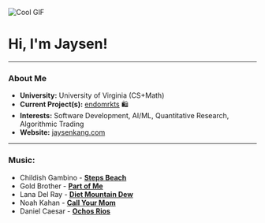 ![Cool GIF](https://64.media.tumblr.com/31a4fddc18db83a84503e1531df3903f/tumblr_pdned1CyHM1xdue7io1_500.gif)

# Hi, I'm Jaysen!

---

### About Me
- **University:** University of Virginia (CS+Math)
- **Current Project(s):** [endomrkts](https://endomrkts.com) 🛍️ 
- **Interests:** Software Development, AI/ML, Quantitative Research, Algorithmic Trading
- **Website:** [jaysenkang.com](https://jaysenkang.com)

---

### Music:
- Childish Gambino - [**Steps Beach**](https://open.spotify.com/track/3SGIsVsZuz1hyP3ZdCRqKo) 
- Gold Brother - [**Part of Me**](https://open.spotify.com/album/7ccNuUCrN5VLOaKBXzU3xN)
- Lana Del Ray - [**Diet Mountain Dew**](https://open.spotify.com/track/20Dr6PsU4KweNgqDw7Vo0I)
- Noah Kahan - [**Call Your Mom**](https://open.spotify.com/track/3yn01PcU95PTbiZ3xvop2j)
- Daniel Caesar - [**Ochos Rios**](https://open.spotify.com/track/5XUuMp2i5ojqcDOSusChqL)

